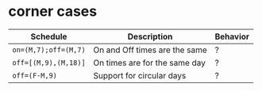 # corner cases

| Schedule | Description | Behavior |
| --- | --- | --- |
| `on=(M,7);off=(M,7)` | On and Off times are the same | ? |
| `off=[(M,9),(M,18)]` | On times are for the same day | ? |
| `off=(F-M,9)` | Support for circular days | ? |
